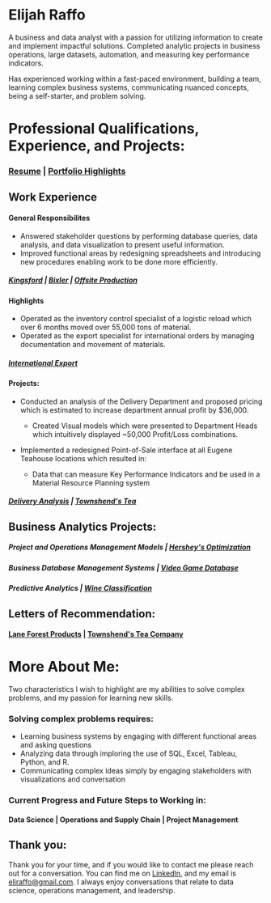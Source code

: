 # Elijah Raffo  
A business and data analyst with a passion for utilizing information to create and implement impactful solutions. Completed analytic projects in business operations, large datasets, automation, and measuring key performance indicators. 

Has experienced working within a fast-paced environment, building a team, learning complex business systems, communicating nuanced concepts, being a self-starter, and problem solving.

# Professional Qualifications, Experience, and Projects:
### [Resume](eliraffo.github.io/AlphaResume_ERaffo(2019).pdf)  |  [Portfolio Highlights](PortfolioPDFs/HighlightedPortfolio.pdf)

## Work Experience
#### General Responsibilites
- Answered stakeholder questions by performing database queries, data analysis, and data visualization to present useful information.
- Improved functional areas by redesigning spreadsheets and introducing new procedures enabling work to be done more efficiently.

##### [Kingsford](PortfolioPDFs/KingsfordPortfolio.pdf)  |  [Bixler](PortfolioPDFs/BixlerPortfolio.pdf)  |  [Offsite Production](PortfolioPDFs/OSPPortfolio.pdf)

#### Highlights
- Operated as the inventory control specialist of a logistic reload which over 6 months moved over 55,000 tons of material.
- Operated as the export specialist for international orders by managing documentation and movement of materials.

##### [International Export](PortfolioPDFs/ExportPortfolio.pdf)

#### Projects:
- Conducted an analysis of the Delivery Department and proposed pricing which is estimated to increase department annual profit by $36,000.
  -  Created Visual models which were presented to Department Heads which intuitively displayed ~50,000 Profit/Loss combinations.
  
- Implemented a redesigned Point-of-Sale interface at all Eugene Teahouse locations which resulted in:
  - Data that can measure Key Performance Indicators and be used in a Material Resource Planning system

##### [Delivery Analysis](PortfolioPDFs/DeliveryPortfolio.pdf)  |  [Townshend's Tea](PortfolioPDFs/TownshendsPortfolio.pdf)

## Business Analytics Projects:
##### Project and Operations Management Models  |  [Hershey's Optimization](eliraffo.github.io/OBA466)
##### Business Database Management Systems  |  [Video Game Database](eliraffo.github.io/OBA444)
##### Predictive Analytics  |  [Wine Classification](eliraffo.github.io/OBA410)

## Letters of Recommendation:
#### [Lane Forest Products](eliraffo.github.io/LOR_LaneForest.pdf)  |  [Townshend's Tea Company](eliraffo.github.io/LOR_Townshends.PDF)

# More About Me:
Two characteristics I wish to highlight are my abilities to solve complex problems, and my passion for learning new skills. 

### Solving complex problems requires:
- Learning business systems by engaging with different functional areas and asking questions
- Analyzing data through imploring the use of SQL, Excel, Tableau, Python, and R.
- Communicating complex ideas simply by engaging stakeholders with visualizations and conversation
<!-- ![left-aligned-image](image.jpg =250x205){: .align-right} -->

### Current Progress and Future Steps to Working in:
#### Data Science  |  Operations and Supply Chain  |  Project Management

## Thank you:
Thank you for your time, and if you would like to contact me please reach out for a conversation. You can find me on [LinkedIn](https://www.linkedin.com/in/eliraffo/), and my email is <eliraffo@gmail.com>. I always enjoy conversations that relate to data science, operations management, and leadership.
